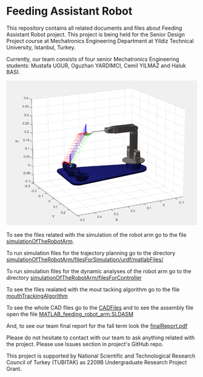 # Feeding Assistant Robot
This repository contains all related documents and files about Feeding Assistant Robot project. This project is being held for the Senior Design Project course at Mechatronics Engineering Department at Yildiz Technical University, Istanbul, Turkey.

Currently, our team consists of four senior Mechatronics Engineering students: Mustafa UGUR, Oguzhan YARDIMCI, Cemil YILMAZ and Haluk BASI.


![alt text](https://github.com/Ugurmustafa97/FeedingAssistantRobot/blob/master/simulationOfTheRobotArm/homeToThirdBowl.PNG)

To see the files related with the simulation of the robot arm go to the file [simulationOfTheRobotArm](https://github.com/Ugurmustafa97/FeedingAssistantRobot/tree/master/simulationOfTheRobotArm).

To run simulation files for the trajectory planning go to  the directory [simulationOfTheRobotArm/filesForSimulation/urdf/matlabFiles/](https://github.com/Ugurmustafa97/FeedingAssistantRobot/tree/master/simulationOfTheRobotArm/filesForSimulation/urdf/matlabFiles)

To run simulation files for the dynamic analyses of the robot arm go to  the directory [simulationOfTheRobotArm/filesForController](https://github.com/Ugurmustafa97/FeedingAssistantRobot/tree/master/simulationOfTheRobotArm/filesForSimulation/urdf/matlabFiles)

To see the files realated with the mout tacking algorithm go to the file [mouthTrackingAlgorithm](https://github.com/Ugurmustafa97/FeedingAssistantRobot/tree/master/mouthTrackingAlgorithm)

To see the whole CAD files go to the [CADFiles](https://github.com/Ugurmustafa97/FeedingAssistantRobot/tree/master/CADFiles) and to see the assembly file open the file [MATLAB_feeding_robot_arm.SLDASM](https://github.com/Ugurmustafa97/FeedingAssistantRobot/blob/master/CADFiles/MATLAB_feeding_robot_arm.SLDASM)

And, to see our team final report for the fall term look the [finalReport.pdf](https://github.com/Ugurmustafa97/FeedingAssistantRobot/blob/master/finalReport.pdf) 

Please do not hesitate to contact with our team to ask anything related with the project. Please use Issues section in project's GitHub repo.

This project is supported by National Scientific and Technological Research Council of Turkey (TUBITAK) as 2209B Undergraduate Research Project Grant. 